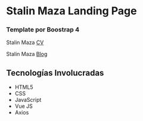 # Stalin Maza Landing Page

### Template por Boostrap 4

Stalin Maza <a target="_blank" href="https://stalinmazaepn.github.io/stalinMaza/">CV</a>

Stalin Maza <a target="_blank" href="https://stalinmazaepn.github.io/StalinMazaEpn/">Blog</a>

## Tecnologías Involucradas

- HTML5
- CSS
- JavaScript
- Vue JS
- Axios
